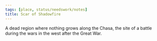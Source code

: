 ```yaml
---
tags: [place, status/needswork/notes]
title: Scar of Shadowfire
---
```


A dead region where nothing grows along the Chasa, the site of a battle during the wars in the west after the Great War.

